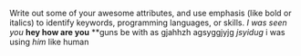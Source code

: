 Write out some of your awesome attributes, and use emphasis (like bold or italics) to identify keywords, programming languages, or skills. 
*I was seen you*
**hey how are you**
**guns be with as
gjahhzh agsyggjyjg *jsyidug*
i was using *him* like human
